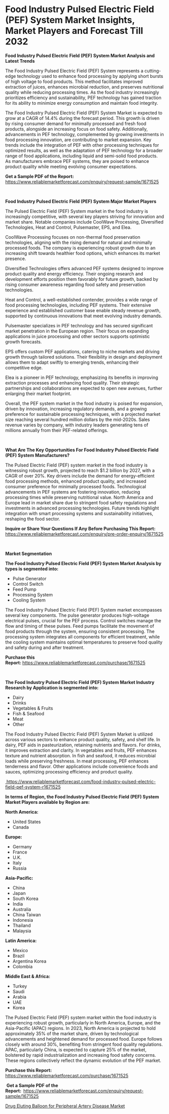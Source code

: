 <p><h1>Food Industry Pulsed Electric Field (PEF) System Market Insights, Market Players and Forecast Till 2032</h1></p><p><strong>Food Industry Pulsed Electric Field (PEF) System Market Analysis and Latest Trends</strong></p>
<p><p>The Food Industry Pulsed Electric Field (PEF) System represents a cutting-edge technology used to enhance food processing by applying short bursts of high voltage to food products. This method facilitates improved extraction of juices, enhances microbial reduction, and preserves nutritional quality while reducing processing times. As the food industry increasingly prioritizes efficiency and sustainability, PEF technology has gained traction for its ability to minimize energy consumption and maintain food integrity.</p><p>The Food Industry Pulsed Electric Field (PEF) System Market is expected to grow at a CAGR of 14.4% during the forecast period. This growth is driven by rising consumer demand for minimally processed and fresh food products, alongside an increasing focus on food safety. Additionally, advancements in PEF technology, complemented by growing investments in food processing innovation, are contributing to market expansion. Key trends include the integration of PEF with other processing techniques for optimized results, as well as the adaptation of PEF technology for a broader range of food applications, including liquid and semi-solid food products. As manufacturers embrace PEF systems, they are poised to enhance product quality while meeting evolving consumer expectations.</p></p>
<p><strong>Get a Sample PDF of the Report:&nbsp;</strong> <a href="https://www.reliablemarketforecast.com/enquiry/request-sample/1671525?utm_campaign=3096&utm_medium=2&utm_source=Github&utm_content=ia&utm_term=25032025&utm_id=food-industry-pulsed-electric-field-pef-system">https://www.reliablemarketforecast.com/enquiry/request-sample/1671525</a></p>
<p>&nbsp;</p>
<p><strong>Food Industry Pulsed Electric Field (PEF) System Major Market Players</strong></p>
<p><p>The Pulsed Electric Field (PEF) System market in the food industry is increasingly competitive, with several key players striving for innovation and market share. Notable companies include CoolWave Processing, Diversified Technologies, Heat and Control, Pulsemaster, EPS, and Elea.</p><p>CoolWave Processing focuses on non-thermal food preservation technologies, aligning with the rising demand for natural and minimally processed foods. The company is experiencing robust growth due to an increasing shift towards healthier food options, which enhances its market presence.</p><p>Diversified Technologies offers advanced PEF systems designed to improve product quality and energy efficiency. Their ongoing research and development efforts position them favorably for future growth, backed by rising consumer awareness regarding food safety and preservation technologies.</p><p>Heat and Control, a well-established contender, provides a wide range of food processing technologies, including PEF systems. Their extensive experience and established customer base enable steady revenue growth, supported by continuous innovations that meet evolving industry demands.</p><p>Pulsemaster specializes in PEF technology and has secured significant market penetration in the European region. Their focus on expanding applications in juice processing and other sectors supports optimistic growth forecasts.</p><p>EPS offers custom PEF applications, catering to niche markets and driving growth through tailored solutions. Their flexibility in design and deployment allows them to adapt swiftly to emerging trends, enhancing their competitive edge.</p><p>Elea is a pioneer in PEF technology, emphasizing its benefits in improving extraction processes and enhancing food quality. Their strategic partnerships and collaborations are expected to open new avenues, further enlarging their market footprint.</p><p>Overall, the PEF system market in the food industry is poised for expansion, driven by innovation, increasing regulatory demands, and a growing preference for sustainable processing techniques, with a projected market size reaching several hundred million dollars by the mid-2020s. Sales revenue varies by company, with industry leaders generating tens of millions annually from their PEF-related offerings.</p></p>
<p>&nbsp;</p>
<p><strong>What Are The Key Opportunities For Food Industry Pulsed Electric Field (PEF) System Manufacturers?</strong></p>
<p><p>The Pulsed Electric Field (PEF) system market in the food industry is witnessing robust growth, projected to reach $1.2 billion by 2027, with a CAGR of over 20%. Key drivers include the demand for energy-efficient food processing methods, enhanced product quality, and increased consumer preference for minimally processed foods. Technological advancements in PEF systems are fostering innovation, reducing processing times while preserving nutritional value. North America and Europe lead in market share due to stringent food safety regulations and investments in advanced processing technologies. Future trends highlight integration with smart processing systems and sustainability initiatives, reshaping the food sector.</p></p>
<p><strong>Inquire or Share Your Questions If Any Before Purchasing This Report:</strong> <a href="https://www.reliablemarketforecast.com/enquiry/pre-order-enquiry/1671525?utm_campaign=3096&utm_medium=2&utm_source=Github&utm_content=ia&utm_term=25032025&utm_id=food-industry-pulsed-electric-field-pef-system">https://www.reliablemarketforecast.com/enquiry/pre-order-enquiry/1671525</a></p>
<p>&nbsp;</p>
<p><strong>Market Segmentation</strong></p>
<p><strong>The Food Industry Pulsed Electric Field (PEF) System Market Analysis by types is segmented into:</strong></p>
<p><ul><li>Pulse Generator</li><li>Control Switch</li><li>Feed Pump</li><li>Processing System</li><li>Cooling System</li></ul></p>
<p><p>The Food Industry Pulsed Electric Field (PEF) System market encompasses several key components. The pulse generator produces high-voltage electrical pulses, crucial for the PEF process. Control switches manage the flow and timing of these pulses. Feed pumps facilitate the movement of food products through the system, ensuring consistent processing. The processing system integrates all components for efficient treatment, while the cooling system maintains optimal temperatures to preserve food quality and safety during and after treatment.</p></p>
<p><strong>Purchase this Report:&nbsp;</strong><a href="https://www.reliablemarketforecast.com/purchase/1671525?utm_campaign=3096&utm_medium=2&utm_source=Github&utm_content=ia&utm_term=25032025&utm_id=food-industry-pulsed-electric-field-pef-system">https://www.reliablemarketforecast.com/purchase/1671525</a></p>
<p>&nbsp;</p>
<p><strong>The Food Industry Pulsed Electric Field (PEF) System Market Industry Research by Application is segmented into:</strong></p>
<p><ul><li>Dairy</li><li>Drinks</li><li>Vegetables & Fruits</li><li>Fish & Seafood</li><li>Meat</li><li>Other</li></ul></p>
<p><p>The Food Industry Pulsed Electric Field (PEF) System Market is utilized across various sectors to enhance product quality, safety, and shelf life. In dairy, PEF aids in pasteurization, retaining nutrients and flavors. For drinks, it improves extraction and clarity. In vegetables and fruits, PEF enhances texture and nutrient absorption. In fish and seafood, it reduces microbial loads while preserving freshness. In meat processing, PEF enhances tenderness and flavor. Other applications include convenience foods and sauces, optimizing processing efficiency and product quality.</p></p>
<p><a href="https://www.reliablemarketforecast.com/food-industry-pulsed-electric-field-pef-system-r1671525?utm_campaign=3096&utm_medium=2&utm_source=Github&utm_content=ia&utm_term=25032025&utm_id=food-industry-pulsed-electric-field-pef-system">&nbsp;https://www.reliablemarketforecast.com/food-industry-pulsed-electric-field-pef-system-r1671525</a></p>
<p><strong>In terms of Region, the Food Industry Pulsed Electric Field (PEF) System Market Players available by Region are:</strong></p>
<p>
    <p> <strong> North America: </strong>
        <ul>
            <li>United States</li>
            <li>Canada</li>
        </ul>
        </p> 
    <p> <strong> Europe: </strong>
        <ul>
            <li>Germany</li>
            <li>France</li>
            <li>U.K.</li>
            <li>Italy</li>
            <li>Russia</li>
        </ul>
        </p> 
    <p> <strong> Asia-Pacific: </strong>
        <ul>
            <li>China</li>
            <li>Japan</li>
            <li>South Korea</li>
            <li>India</li>
            <li>Australia</li>
            <li>China Taiwan</li>
            <li>Indonesia</li>
            <li>Thailand</li>
            <li>Malaysia</li>
        </ul>
        </p> 
    <p> <strong> Latin America: </strong>
        <ul>
            <li>Mexico</li>
            <li>Brazil</li>
            <li>Argentina Korea</li>
            <li>Colombia</li>
        </ul>
        </p> 
    <p> <strong> Middle East & Africa: </strong>
        <ul>
            <li>Turkey</li>
            <li>Saudi</li>
            <li>Arabia</li>
            <li>UAE</li>
            <li>Korea</li>
        </ul>
    </p>
    </p>
<p><p>The Pulsed Electric Field (PEF) system market within the food industry is experiencing robust growth, particularly in North America, Europe, and the Asia-Pacific (APAC) regions. In 2023, North America is projected to hold approximately 35% of the market share, driven by technological advancements and heightened demand for processed food. Europe follows closely with around 30%, benefiting from stringent food quality regulations. APAC, particularly China, is expected to capture 25% of the market, bolstered by rapid industrialization and increasing food safety concerns. These regions collectively reflect the dynamic evolution of the PEF market.</p></p>
<p><strong>Purchase this Report: </strong><a href="https://www.reliablemarketforecast.com/purchase/1671525?utm_campaign=3096&utm_medium=2&utm_source=Github&utm_content=ia&utm_term=25032025&utm_id=food-industry-pulsed-electric-field-pef-system">https://www.reliablemarketforecast.com/purchase/1671525</a></p>
<p>&nbsp;<strong>Get a Sample PDF of the Report:&nbsp;&nbsp;</strong><a href="https://www.reliablemarketforecast.com/enquiry/request-sample/1671525?utm_campaign=3096&utm_medium=2&utm_source=Github&utm_content=ia&utm_term=25032025&utm_id=food-industry-pulsed-electric-field-pef-system">https://www.reliablemarketforecast.com/enquiry/request-sample/1671525</a></p>
<p><strong></strong></p>
<p><p><a href="https://github.com/guleealhani/Market-Research-Report-List-1/blob/main/drug-eluting-balloon-for-peripheral-artery-disease-market.md?utm_campaign=3096&utm_medium=2&utm_source=Github&utm_content=ia&utm_term=25032025&utm_id=food-industry-pulsed-electric-field-pef-system">Drug Eluting Balloon for Peripheral Artery Disease Market</a></p></p>